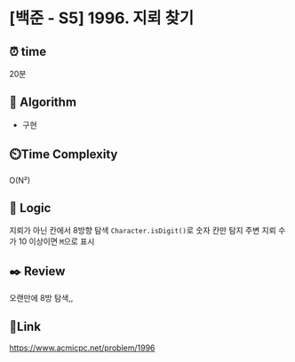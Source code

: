 # [백준 - S5] 1996. 지뢰 찾기
## ⏰ **time**
20분

## :pushpin: **Algorithm**
- 구현
 
## ⏲️**Time Complexity**
O(N²)

## :round_pushpin: **Logic**
지뢰가 아닌 칸에서 8방향 탐색
`Character.isDigit()`로 숫자 칸만 탐지
주변 지뢰 수가 10 이상이면 `M`으로 표시

## :black_nib: **Review**  
오랜만에 8방 탐색,,
 
## 📡**Link**
https://www.acmicpc.net/problem/1996
